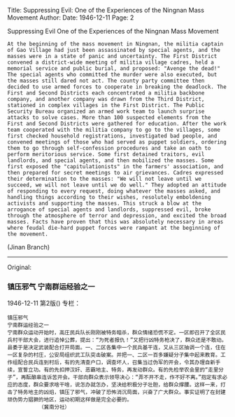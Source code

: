 Title: Suppressing Evil: One of the Experiences of the Ningnan Mass Movement
Author:
Date: 1946-12-11
Page: 2

Suppressing Evil
One of the Experiences of the Ningnan Mass Movement

    At the beginning of the mass movement in Ningnan, the militia captain of Gao Village had just been assassinated by special agents, and the masses were in a state of panic and uncertainty. The First District convened a district-wide meeting of militia village cadres, held a memorial service and public burial, and proposed: "Avenge the dead!" The special agents who committed the murder were also executed, but the masses still dared not act. The county party committee then decided to use armed forces to cooperate in breaking the deadlock. The First and Second Districts each concentrated a militia backbone company, and another company was drawn from the Third District, stationed in complex villages in the First District. The Public Security Bureau organized an armed work team to launch surprise attacks to solve cases. More than 100 suspected elements from the First and Second Districts were gathered for education. After the work team cooperated with the militia company to go to the villages, some first checked household registrations, investigated bad people, and convened meetings of those who had served as puppet soldiers, ordering them to go through self-confession procedures and take an oath to perform meritorious service. Some first detained traitors, evil landlords, and special agents, and then mobilized the masses. Some first exposed the "capitulationists" in the farmers' association, and then prepared for secret meetings to air grievances. Cadres expressed their determination to the masses: "We will not leave until we succeed, we will not leave until we do well." They adopted an attitude of responding to every request, doing whatever the masses asked, and handling things according to their wishes, resolutely emboldening activists and supporting the masses. This struck a blow at the arrogance of special agents and landlords, suppressed evil, broke through the atmosphere of terror and depression, and excited the broad masses. Facts have proven that this was absolutely necessary in areas where feudal die-hard puppet forces were rampant at the beginning of the movement.
(Jinan Branch)



<hr /> 

Original: 


### 镇压邪气  宁南群运经验之一

1946-12-11
第2版()
专栏：

    镇压邪气
    宁南群运经验之一
    宁南群众运动开始时，高庄民兵队长刚刚被特务暗杀，群众情绪恐慌不定。一区即召开了全区民兵村干部大会，进行追悼公葬，提出：“为死者报仇！”又把行凶特务枪决了，群众还是不敢动。县委于是决定武装配合打开局面。一、二区各集中一个民兵基干连，又从三区抽调一个连，住在一区复杂的村庄，公安局组织武工队突击破案。并把一、二区一百多嫌疑分子集中起来教育。工作组配合民兵连到村后，有的先清查户口，调查坏人，召集当过伪军的开会，令其办理自新手续，宣誓立功。有的先扣押汉奸、恶霸地主、特务，再发动群众。有的先检举农会里的“走里分子”，再酝酿串连诉苦开会。干部向群众表示领导决心：“弄不开不走，作不好不离。”抱定有求必应的态度，群众要求啥干啥，说怎办就怎办，坚决给积极分子壮胆，给群众撑腰。这样一来，打击了特务地主的凶焰，镇压了邪气，冲破了恐怖消沉局面，兴奋了广大群众。事实证明了在封建顽伪势力猖獗的地区，运动初期这样做是完全必要的。
              （冀南分社）
